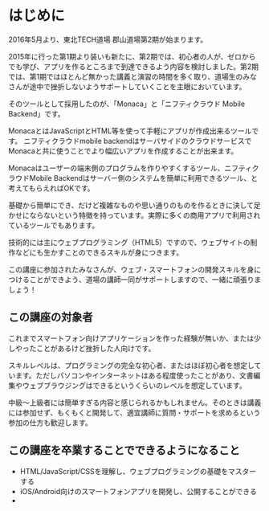 # はじめに
2016年5月より、東北TECH道場 郡山道場第2期が始まります。

2015年に行った第1期より装いも新たに、第2期では、初心者の人が、ゼロからでも学び、アプリを作るところまで到達できるよう内容を検討しました。第2期では、第1期ではほとんど無かった講義と演習の時間を多く取り、道場生のみなさんが途中で挫折しないようサポートしていくことを主眼においています。

そのツールとして採用したのが、「Monaca」と「ニフティクラウド Mobile Backend」です。

MonacaとはJavaScriptとHTML等を使って手軽にアプリが作成出来るツールです。
ニフティクラウドmobile backendはサーバサイドのクラウドサービスでMonacaと共に使うことでより幅広いアプリを作成することが出来ます。

Monacaはユーザーの端末側のプログラムを作りやすくするツール、ニフティクラウドMobile Backendはサーバー側のシステムを簡単に利用できるツール、と考えてもらえればOKです。

基礎から簡単にでき、だけど複雑なものや思い通りのものを作るときに決して足かせにならないという特徴を持っています。実際に多くの商用アプリで利用されているツールでもあります。

技術的には主にウェブプログラミング（HTML5）ですので、ウェブサイトの制作などにも生かすことのできるスキルが身につきます。

この講座に参加されたみなさんが、ウェブ・スマートフォンの開発スキルを身につけることができよう、道場の講師一同がサポートしますので、一緒に頑張りましょう！

## この講座の対象者

これまでスマートフォン向けアプリケーションを作った経験が無いか、または少しやったことがあるけど挫折した人向けです。

スキルレベルは、プログラミングの完全な初心者、またはほぼ初心者を想定しています。ただしパソコンやインターネットはある程度使ったことがあり、文書編集やウェブブラウジングはできるというくらいのレベルを想定しています。

中級〜上級者には簡単すぎる内容と感じられるかもしれません。そのときは講義には参加せず、もくもくと開発して、適宜講師に質問・サポートを求めるという参加の仕方も歓迎します。

## この講座を卒業することでできるようになること

* HTML/JavaScript/CSSを理解し、ウェブプログラミングの基礎をマスターする
* iOS/Android向けのスマートフォンアプリを開発し、公開することができる
* 